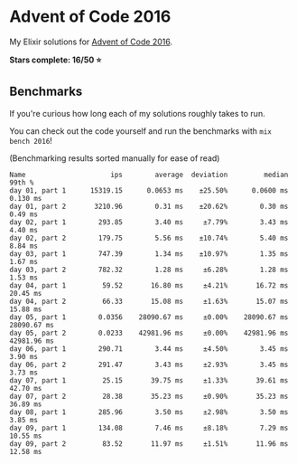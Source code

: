 # Advent of Code 2016

My Elixir solutions for [Advent of Code 2016](https://adventofcode.com/2016).

**Stars complete: 16/50 :star:**

## Benchmarks

If you're curious how long each of my solutions roughly takes to run.

You can check out the code yourself and run the benchmarks with `mix bench 2016`!

(Benchmarking results sorted manually for ease of read)

```
Name                     ips        average  deviation         median         99th %
day 01, part 1      15319.15      0.0653 ms    ±25.50%      0.0600 ms       0.130 ms
day 01, part 2       3210.96        0.31 ms    ±20.62%        0.30 ms        0.49 ms
day 02, part 1        293.85        3.40 ms     ±7.79%        3.43 ms        4.40 ms
day 02, part 2        179.75        5.56 ms    ±10.74%        5.40 ms        8.84 ms
day 03, part 1        747.39        1.34 ms    ±10.97%        1.35 ms        1.67 ms
day 03, part 2        782.32        1.28 ms     ±6.28%        1.28 ms        1.53 ms
day 04, part 1         59.52       16.80 ms     ±4.21%       16.72 ms       20.45 ms
day 04, part 2         66.33       15.08 ms     ±1.63%       15.07 ms       15.88 ms
day 05, part 1        0.0356    28090.67 ms     ±0.00%    28090.67 ms    28090.67 ms
day 05, part 2        0.0233    42981.96 ms     ±0.00%    42981.96 ms    42981.96 ms
day 06, part 1        290.71        3.44 ms     ±4.50%        3.45 ms        3.90 ms
day 06, part 2        291.47        3.43 ms     ±2.93%        3.45 ms        3.73 ms
day 07, part 1         25.15       39.75 ms     ±1.33%       39.61 ms       42.70 ms
day 07, part 2         28.38       35.23 ms     ±0.90%       35.23 ms       36.89 ms
day 08, part 1        285.96        3.50 ms     ±2.98%        3.50 ms        3.85 ms
day 09, part 1        134.08        7.46 ms     ±8.18%        7.29 ms       10.55 ms
day 09, part 2         83.52       11.97 ms     ±1.51%       11.96 ms       12.58 ms
```
